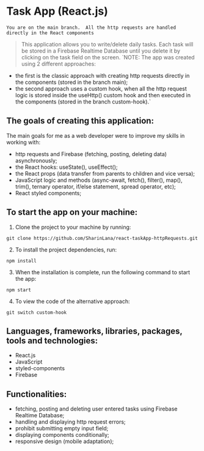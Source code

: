 # Task App (React.js)

`You are on the main branch. 
All the http requests are handled directly in the React components`

> This application allows you to write/delete daily tasks. Each task will be stored in a Firebase Realtime Database until you delete it by clicking on the task field on the screen.
> `NOTE: The app was created using 2 different approaches:

- the first is the classic approach with creating http requests directly in the components (stored in the branch main);
- the second approach uses a custom hook, when all the http request logic is stored inside the useHttp() custom hook and then executed in the components (stored in the branch custom-hook).`

## The goals of creating this application:

The main goals for me as a web developer were to improve my skills in working with:

- http requests and Firebase (fetching, posting, deleting data) asynchronously;
- the React hooks: useState(), useEffect();
- the React props (data transfer from parents to children and vice versa);
- JavaScript logic and methods (async-await, fetch(), filter(), map(), trim(), ternary operator, if/else statement, spread operator, etc);
- React styled components;

## To start the app on your machine:

1. Clone the project to your machine by running:

```
git clone https://github.com/SharinLana/react-taskApp-httpRequests.git
```

2. To install the project dependencies, run:

```
npm install
```

3. When the installation is complete, run the following command to start the app:

```
npm start
```

4. To view the code of the alternative approach:

```
git switch custom-hook
```

## Languages, frameworks, libraries, packages, tools and technologies:

- React.js
- JavaScript
- styled-components
- Firebase

## Functionalities:

- fetching, posting and deleting user entered tasks using Firebase Realtime Database;
- handling and displaying http request errors;
- prohibit submitting empty input field;
- displaying components conditionally;
- responsive design (mobile adaptation);